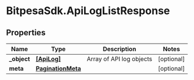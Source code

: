 # BitpesaSdk.ApiLogListResponse

## Properties
Name | Type | Description | Notes
------------ | ------------- | ------------- | -------------
**_object** | [**[ApiLog]**](ApiLog.md) | Array of API log objects | [optional] 
**meta** | [**PaginationMeta**](PaginationMeta.md) |  | [optional] 


